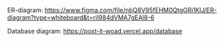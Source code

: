 ER-diagram: https://www.figma.com/file/nbQ8V95fEHM0QtgGRi1KlJ/ER-diagram?type=whiteboard&t=ril984dVMA7gEAl8-6

Database diagram: https://post-it-woad.vercel.app/database
